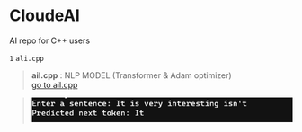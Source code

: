 # CloudeAI
AI repo for C++ users

`1` ` ali.cpp `
> **ail.cpp** : NLP MODEL (Transformer & Adam optimizer)  
>  [go to ail.cpp](ail.cpp)
  
> ![image1](image1.png)
